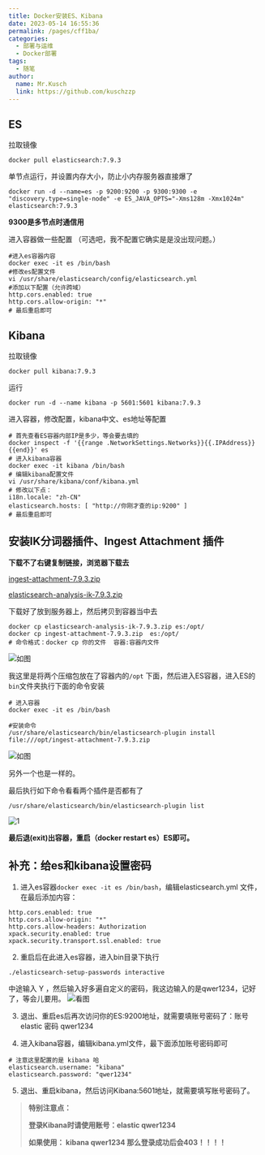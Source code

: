 ```yaml
---
title: Docker安装ES、Kibana
date: 2023-05-14 16:55:36
permalink: /pages/cff1ba/
categories:
  - 部署与运维
  - Docker部署
tags:
  - 随笔
author: 
  name: Mr.Kusch
  link: https://github.com/kuschzzp
---
```

## ES

拉取镜像

```shell
docker pull elasticsearch:7.9.3
```

单节点运行，并设置内存大小，防止小内存服务器直接爆了

```shell
docker run -d --name=es -p 9200:9200 -p 9300:9300 -e "discovery.type=single-node" -e ES_JAVA_OPTS="-Xms128m -Xmx1024m"  elasticsearch:7.9.3
```

**9300是多节点时通信用**

进入容器做一些配置 （可选吧，我不配置它确实是是没出现问题。）

```shell
#进入es容器内容
docker exec -it es /bin/bash
#修改es配置文件
vi /usr/share/elasticsearch/config/elasticsearch.yml
#添加以下配置（允许跨域）
http.cors.enabled: true
http.cors.allow-origin: "*"
# 最后重启即可
```

## Kibana

拉取镜像

```shell
docker pull kibana:7.9.3
```

运行
```shell
docker run -d --name kibana -p 5601:5601 kibana:7.9.3
```

进入容器，修改配置，kibana中文、es地址等配置
```shell
# 首先查看ES容器内部IP是多少，等会要去填的
docker inspect -f '{{range .NetworkSettings.Networks}}{{.IPAddress}}{{end}}' es
# 进入kibana容器
docker exec -it kibana /bin/bash
# 编辑kibana配置文件
vi /usr/share/kibana/conf/kibana.yml
# 修改以下点：
i18n.locale: "zh-CN"
elasticsearch.hosts: [ "http://你刚才查的ip:9200" ]
# 最后重启即可
```

## 安装IK分词器插件、Ingest Attachment 插件

**下载不了右键复制链接，浏览器下载去**

[ingest-attachment-7.9.3.zip](https://img.superkusch.fun/docs/ingest-attachment-7.9.3.zip)

[elasticsearch-analysis-ik-7.9.3.zip](https://img.superkusch.fun/docs/elasticsearch-analysis-ik-7.9.3.zip)

下载好了放到服务器上，然后拷贝到容器当中去
```shell
docker cp elasticsearch-analysis-ik-7.9.3.zip es:/opt/
docker cp ingest-attachment-7.9.3.zip  es:/opt/
# 命令格式：docker cp 你的文件  容器:容器内文件
```
![如图](https://img.superkusch.fun/docs/WeChat931a24ab064d3f4d15c11fa7d44d0423.png)

我这里是将两个压缩包放在了容器内的`/opt` 下面，然后进入ES容器，进入ES的`bin`文件夹执行下面的命令安装
```shell
# 进入容器 
docker exec -it es /bin/bash

#安装命令
/usr/share/elasticsearch/bin/elasticsearch-plugin install file:///opt/ingest-attachment-7.9.3.zip
```
![如图](https://img.superkusch.fun/docs/WeChat95ea07a809f035be40f26711ae2d2936.png)

另外一个也是一样的。

最后执行如下命令看看两个插件是否都有了
```shell
/usr/share/elasticsearch/bin/elasticsearch-plugin list
```
![1](https://img.superkusch.fun/docs/WeChat7dd42cc51c43493606f3699a2769beb1.png)

**最后退(exit)出容器，重启（docker restart es）ES即可。**


## 补充：给es和kibana设置密码

1. 进入es容器`docker exec -it es /bin/bash`，编辑elasticsearch.yml 文件，在最后添加内容：
```shell
http.cors.enabled: true
http.cors.allow-origin: "*"
http.cors.allow-headers: Authorization
xpack.security.enabled: true
xpack.security.transport.ssl.enabled: true
```
2. 重启后在此进入es容器，进入bin目录下执行
```shell
./elasticsearch-setup-passwords interactive
```
中途输入 Y ，然后输入好多遍自定义的密码，我这边输入的是qwer1234，记好了，等会儿要用。
![看图](https://img.superkusch.fun/docs/WeChatd78b22a7d61e5c33b97e5eee88f6595c.png)

3. 退出、重启es后再次访问你的ES:9200地址，就需要填账号密码了：账号elastic 密码 qwer1234

4. 进入kibana容器，编辑kibana.yml文件，最下面添加账号密码即可
```shell
# 注意这里配置的是 kibana 哈
elasticsearch.username: "kibana"
elasticsearch.password: "qwer1234"
```

5. 退出、重启kibana，然后访问Kibana:5601地址，就需要填写账号密码了。
> **特别注意点：**
>
> **登录Kibana时请使用账号：elastic qwer1234**
>
> **如果使用： kibana qwer1234 那么登录成功后会403！！！！**   
